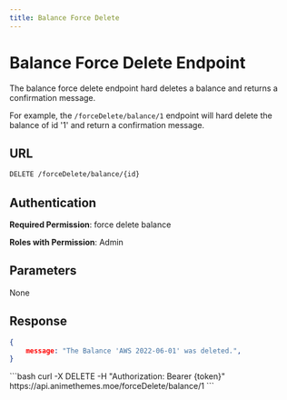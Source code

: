 ```yaml
---
title: Balance Force Delete
---
```


<Block>

# Balance Force Delete Endpoint

The balance force delete endpoint hard deletes a balance and returns a confirmation message.

For example, the `/forceDelete/balance/1` endpoint will hard delete the balance of id '1' and return a confirmation message.

## URL

```sh
DELETE /forceDelete/balance/{id}
```

## Authentication

**Required Permission**: force delete balance

**Roles with Permission**: Admin

## Parameters

None

## Response

```json
{
    message: "The Balance 'AWS 2022-06-01' was deleted.",
}
```

<Example>

<CURL>
```bash
curl -X DELETE -H "Authorization: Bearer {token}" https://api.animethemes.moe/forceDelete/balance/1
```
</CURL>

</Example>

</Block>